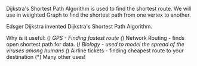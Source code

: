 Dijkstra's Shortest Path Algorithm is used to find the shortest route.
We will use in weighted Graph to find the shortest path from one vertex to another.

Edsger Dijkstra invented Dijkstra's Shortest Path Algorithm.

Why is it useful:
(_) GPS - Finding fastest route
(_) Network Routing - finds open shortest path for data.
(_) Biology - used to model the spread of the viruses among humans
(_) Airline tickets - finding cheapest route to your destination
(\*) Many other uses!
